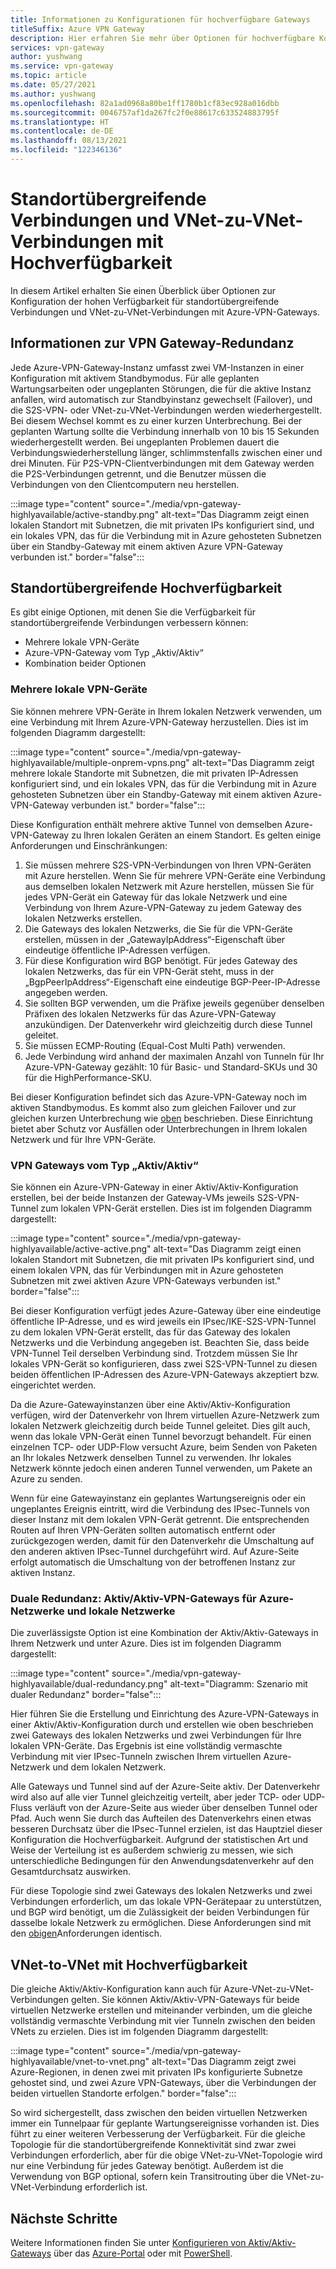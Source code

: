 ```yaml
---
title: Informationen zu Konfigurationen für hochverfügbare Gateways
titleSuffix: Azure VPN Gateway
description: Hier erfahren Sie mehr über Optionen für hochverfügbare Konfigurationen mit Azure VPN Gateway-Instanzen.
services: vpn-gateway
author: yushwang
ms.service: vpn-gateway
ms.topic: article
ms.date: 05/27/2021
ms.author: yushwang
ms.openlocfilehash: 82a1ad0968a80be1ff1780b1cf83ec928a016dbb
ms.sourcegitcommit: 0046757af1da267fc2f0e88617c633524883795f
ms.translationtype: HT
ms.contentlocale: de-DE
ms.lasthandoff: 08/13/2021
ms.locfileid: "122346136"
---
```

# <a name="highly-available-cross-premises-and-vnet-to-vnet-connectivity"></a>Standortübergreifende Verbindungen und VNet-zu-VNet-Verbindungen mit Hochverfügbarkeit

In diesem Artikel erhalten Sie einen Überblick über Optionen zur Konfiguration der hohen Verfügbarkeit für standortübergreifende Verbindungen und VNet-zu-VNet-Verbindungen mit Azure-VPN-Gateways.

## <a name="about-vpn-gateway-redundancy"></a><a name = "activestandby"></a>Informationen zur VPN Gateway-Redundanz

Jede Azure-VPN-Gateway-Instanz umfasst zwei VM-Instanzen in einer Konfiguration mit aktivem Standbymodus. Für alle geplanten Wartungsarbeiten oder ungeplanten Störungen, die für die aktive Instanz anfallen, wird automatisch zur Standbyinstanz gewechselt (Failover), und die S2S-VPN- oder VNet-zu-VNet-Verbindungen werden wiederhergestellt. Bei diesem Wechsel kommt es zu einer kurzen Unterbrechung. Bei der geplanten Wartung sollte die Verbindung innerhalb von 10 bis 15 Sekunden wiederhergestellt werden. Bei ungeplanten Problemen dauert die Verbindungswiederherstellung länger, schlimmstenfalls zwischen einer und drei Minuten. Für P2S-VPN-Clientverbindungen mit dem Gateway werden die P2S-Verbindungen getrennt, und die Benutzer müssen die Verbindungen von den Clientcomputern neu herstellen.

:::image type="content" source="./media/vpn-gateway-highlyavailable/active-standby.png" alt-text="Das Diagramm zeigt einen lokalen Standort mit Subnetzen, die mit privaten IPs konfiguriert sind, und ein lokales VPN, das für die Verbindung mit in Azure gehosteten Subnetzen über ein Standby-Gateway mit einem aktiven Azure VPN-Gateway verbunden ist." border="false":::

## <a name="highly-available-cross-premises"></a>Standortübergreifende Hochverfügbarkeit

Es gibt einige Optionen, mit denen Sie die Verfügbarkeit für standortübergreifende Verbindungen verbessern können:

* Mehrere lokale VPN-Geräte
* Azure-VPN-Gateway vom Typ „Aktiv/Aktiv“
* Kombination beider Optionen

### <a name="multiple-on-premises-vpn-devices"></a><a name = "activeactiveonprem"></a>Mehrere lokale VPN-Geräte

Sie können mehrere VPN-Geräte in Ihrem lokalen Netzwerk verwenden, um eine Verbindung mit Ihrem Azure-VPN-Gateway herzustellen. Dies ist im folgenden Diagramm dargestellt:

:::image type="content" source="./media/vpn-gateway-highlyavailable/multiple-onprem-vpns.png" alt-text="Das Diagramm zeigt mehrere lokale Standorte mit Subnetzen, die mit privaten IP-Adressen konfiguriert sind, und ein lokales VPN, das für die Verbindung mit in Azure gehosteten Subnetzen über ein Standby-Gateway mit einem aktiven Azure-VPN-Gateway verbunden ist." border="false":::

Diese Konfiguration enthält mehrere aktive Tunnel von demselben Azure-VPN-Gateway zu Ihren lokalen Geräten an einem Standort. Es gelten einige Anforderungen und Einschränkungen:

1. Sie müssen mehrere S2S-VPN-Verbindungen von Ihren VPN-Geräten mit Azure herstellen. Wenn Sie für mehrere VPN-Geräte eine Verbindung aus demselben lokalen Netzwerk mit Azure herstellen, müssen Sie für jedes VPN-Gerät ein Gateway für das lokale Netzwerk und eine Verbindung von Ihrem Azure-VPN-Gateway zu jedem Gateway des lokalen Netzwerks erstellen.
1. Die Gateways des lokalen Netzwerks, die Sie für die VPN-Geräte erstellen, müssen in der „GatewayIpAddress“-Eigenschaft über eindeutige öffentliche IP-Adressen verfügen.
1. Für diese Konfiguration wird BGP benötigt. Für jedes Gateway des lokalen Netzwerks, das für ein VPN-Gerät steht, muss in der „BgpPeerIpAddress“-Eigenschaft eine eindeutige BGP-Peer-IP-Adresse angegeben werden.
1. Sie sollten BGP verwenden, um die Präfixe jeweils gegenüber denselben Präfixen des lokalen Netzwerks für das Azure-VPN-Gateway anzukündigen. Der Datenverkehr wird gleichzeitig durch diese Tunnel geleitet.
1. Sie müssen ECMP-Routing (Equal-Cost Multi Path) verwenden.
1. Jede Verbindung wird anhand der maximalen Anzahl von Tunneln für Ihr Azure-VPN-Gateway gezählt: 10 für Basic- und Standard-SKUs und 30 für die HighPerformance-SKU. 

Bei dieser Konfiguration befindet sich das Azure-VPN-Gateway noch im aktiven Standbymodus. Es kommt also zum gleichen Failover und zur gleichen kurzen Unterbrechung wie [oben](#activestandby) beschrieben. Diese Einrichtung bietet aber Schutz vor Ausfällen oder Unterbrechungen in Ihrem lokalen Netzwerk und für Ihre VPN-Geräte.

### <a name="active-active-vpn-gateways"></a>VPN Gateways vom Typ „Aktiv/Aktiv“

Sie können ein Azure-VPN-Gateway in einer Aktiv/Aktiv-Konfiguration erstellen, bei der beide Instanzen der Gateway-VMs jeweils S2S-VPN-Tunnel zum lokalen VPN-Gerät erstellen. Dies ist im folgenden Diagramm dargestellt:

:::image type="content" source="./media/vpn-gateway-highlyavailable/active-active.png" alt-text="Das Diagramm zeigt einen lokalen Standort mit Subnetzen, die mit privaten IPs konfiguriert sind, und einem lokalen VPN, das für Verbindungen mit in Azure gehosteten Subnetzen mit zwei aktiven Azure VPN-Gateways verbunden ist." border="false":::

Bei dieser Konfiguration verfügt jedes Azure-Gateway über eine eindeutige öffentliche IP-Adresse, und es wird jeweils ein IPsec/IKE-S2S-VPN-Tunnel zu dem lokalen VPN-Gerät erstellt, das für das Gateway des lokalen Netzwerks und die Verbindung angegeben ist. Beachten Sie, dass beide VPN-Tunnel Teil derselben Verbindung sind. Trotzdem müssen Sie Ihr lokales VPN-Gerät so konfigurieren, dass zwei S2S-VPN-Tunnel zu diesen beiden öffentlichen IP-Adressen des Azure-VPN-Gateways akzeptiert bzw. eingerichtet werden.

Da die Azure-Gatewayinstanzen über eine Aktiv/Aktiv-Konfiguration verfügen, wird der Datenverkehr von Ihrem virtuellen Azure-Netzwerk zum lokalen Netzwerk gleichzeitig durch beide Tunnel geleitet. Dies gilt auch, wenn das lokale VPN-Gerät einen Tunnel bevorzugt behandelt. Für einen einzelnen TCP- oder UDP-Flow versucht Azure, beim Senden von Paketen an Ihr lokales Netzwerk denselben Tunnel zu verwenden. Ihr lokales Netzwerk könnte jedoch einen anderen Tunnel verwenden, um Pakete an Azure zu senden.

Wenn für eine Gatewayinstanz ein geplantes Wartungsereignis oder ein ungeplantes Ereignis eintritt, wird die Verbindung des IPsec-Tunnels von dieser Instanz mit dem lokalen VPN-Gerät getrennt. Die entsprechenden Routen auf Ihren VPN-Geräten sollten automatisch entfernt oder zurückgezogen werden, damit für den Datenverkehr die Umschaltung auf den anderen aktiven IPsec-Tunnel durchgeführt wird. Auf Azure-Seite erfolgt automatisch die Umschaltung von der betroffenen Instanz zur aktiven Instanz.

### <a name="dual-redundancy-active-active-vpn-gateways-for-both-azure-and-on-premises-networks"></a>Duale Redundanz: Aktiv/Aktiv-VPN-Gateways für Azure-Netzwerke und lokale Netzwerke

Die zuverlässigste Option ist eine Kombination der Aktiv/Aktiv-Gateways in Ihrem Netzwerk und unter Azure. Dies ist im folgenden Diagramm dargestellt:

:::image type="content" source="./media/vpn-gateway-highlyavailable/dual-redundancy.png" alt-text="Diagramm: Szenario mit dualer Redundanz" border="false":::

Hier führen Sie die Erstellung und Einrichtung des Azure-VPN-Gateways in einer Aktiv/Aktiv-Konfiguration durch und erstellen wie oben beschrieben zwei Gateways des lokalen Netzwerks und zwei Verbindungen für Ihre lokalen VPN-Geräte. Das Ergebnis ist eine vollständig vermaschte Verbindung mit vier IPsec-Tunneln zwischen Ihrem virtuellen Azure-Netzwerk und dem lokalen Netzwerk.

Alle Gateways und Tunnel sind auf der Azure-Seite aktiv. Der Datenverkehr wird also auf alle vier Tunnel gleichzeitig verteilt, aber jeder TCP- oder UDP-Fluss verläuft von der Azure-Seite aus wieder über denselben Tunnel oder Pfad. Auch wenn Sie durch das Aufteilen des Datenverkehrs einen etwas besseren Durchsatz über die IPsec-Tunnel erzielen, ist das Hauptziel dieser Konfiguration die Hochverfügbarkeit. Aufgrund der statistischen Art und Weise der Verteilung ist es außerdem schwierig zu messen, wie sich unterschiedliche Bedingungen für den Anwendungsdatenverkehr auf den Gesamtdurchsatz auswirken.

Für diese Topologie sind zwei Gateways des lokalen Netzwerks und zwei Verbindungen erforderlich, um das lokale VPN-Gerätepaar zu unterstützen, und BGP wird benötigt, um die Zulässigkeit der beiden Verbindungen für dasselbe lokale Netzwerk zu ermöglichen. Diese Anforderungen sind mit den [obigen](#activeactiveonprem)Anforderungen identisch. 

## <a name="highly-available-vnet-to-vnet"></a>VNet-to-VNet mit Hochverfügbarkeit 

Die gleiche Aktiv/Aktiv-Konfiguration kann auch für Azure-VNet-zu-VNet-Verbindungen gelten. Sie können Aktiv/Aktiv-VPN-Gateways für beide virtuellen Netzwerke erstellen und miteinander verbinden, um die gleiche vollständig vermaschte Verbindung mit vier Tunneln zwischen den beiden VNets zu erzielen. Dies ist im folgenden Diagramm dargestellt:

:::image type="content" source="./media/vpn-gateway-highlyavailable/vnet-to-vnet.png" alt-text="Das Diagramm zeigt zwei Azure-Regionen, in denen zwei mit privaten IPs konfigurierte Subnetze gehostet sind, und zwei Azure VPN-Gateways, über die Verbindungen der beiden virtuellen Standorte erfolgen." border="false":::

So wird sichergestellt, dass zwischen den beiden virtuellen Netzwerken immer ein Tunnelpaar für geplante Wartungsereignisse vorhanden ist. Dies führt zu einer weiteren Verbesserung der Verfügbarkeit. Für die gleiche Topologie für die standortübergreifende Konnektivität sind zwar zwei Verbindungen erforderlich, aber für die obige VNet-zu-VNet-Topologie wird nur eine Verbindung für jedes Gateway benötigt. Außerdem ist die Verwendung von BGP optional, sofern kein Transitrouting über die VNet-zu-VNet-Verbindung erforderlich ist.

## <a name="next-steps"></a>Nächste Schritte
Weitere Informationen finden Sie unter [Konfigurieren von Aktiv/Aktiv-Gateways](active-active-portal.md) über das [Azure-Portal](active-active-portal.md) oder mit [PowerShell](vpn-gateway-activeactive-rm-powershell.md).

